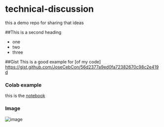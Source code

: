 # technical-discussion
this a demo repo for sharing that ideas

##This is a second heading


* one
* two
* three

##Gist
This is a good example for [of my code] https://gist.github.com/JoseCebCon/56d2377a9ed0fa72382670c98c2e419d

### Colab example
this is the [notebook](https://github.com/JoseCebCon/technical-discussion.ipynb)

### Image
![image](https://github.com/user-attachments/assets/bae94db1-cb13-4934-9690-d88a8c45e511)
